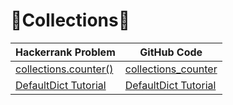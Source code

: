 # :rocket:Collections:rocket:

| Hackerrank Problem | GitHub Code |
| -|- |
| [collections.counter()](https://www.hackerrank.com/challenges/collections-counter/problem) | [collections_counter](https://github.com/soaibsafi/Competitive-programming/blob/master/HakerRank/Python/collections_counter.py) |
| [DefaultDict Tutorial](https://www.hackerrank.com/challenges/defaultdict-tutorial/problem) | [DefaultDict Tutorial](https://github.com/soaibsafi/Competitive-programming/blob/master/HakerRank/Python/DefaultDict%20Tutorial.py) |